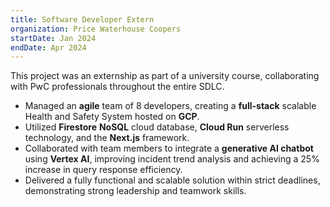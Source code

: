 ```yaml
---
title: Software Developer Extern
organization: Price Waterhouse Coopers
startDate: Jan 2024
endDate: Apr 2024
---
```

This project was an externship as part of a university course, collaborating with PwC professionals throughout the entire SDLC.

  - Managed an **agile** team of 8 developers, creating a **full-stack** scalable Health and Safety System hosted on **GCP**.
  - Utilized **Firestore** **NoSQL** cloud database, **Cloud Run** serverless technology, and the **Next.js** framework.
  - Collaborated with team members to integrate a **generative AI chatbot** using **Vertex AI**, improving incident trend analysis and achieving a 25% increase in query response efficiency.
  - Delivered a fully functional and scalable solution within strict deadlines, demonstrating strong leadership and teamwork skills.

  
